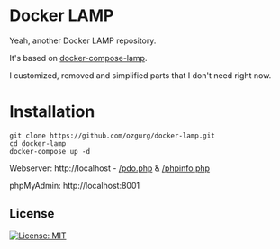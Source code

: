 
# Docker LAMP
Yeah, another Docker LAMP repository.

It's based on [docker-compose-lamp](https://github.com/sprintcube/docker-compose-lamp).

I customized, removed and simplified parts that I don't need right now.

# Installation

    git clone https://github.com/ozgurg/docker-lamp.git
    cd docker-lamp
    docker-compose up -d

Webserver: http://localhost - [/pdo.php](http://localhost/pdo.php) & [/phpinfo.php](http://localhost/phpinfo.php)

phpMyAdmin: http://localhost:8001


## License
[![License: MIT](https://img.shields.io/badge/License-MIT-yellow.svg)](https://github.com/ozgurg/docker-lamp/blob/main/LICENSE)
